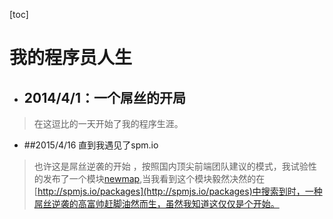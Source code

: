 [toc]
# 我的程序员人生
- ## 2014/4/1：一个屌丝的开局
>在这逗比的一天开始了我的程序生涯。
- ##2015/4/16 直到我遇见了spm.io
> 也许这是屌丝逆袭的开始 ，按照国内顶尖前端团队建议的模式，我试验性的发布了一个模块[newmap](http://spmjs.io/package/newmap),当我看到这个模块毅然决然的在[http://spmjs.io/packages](http://spmjs.io/packages)中搜索到时，一种屌丝逆袭的高富帅赶脚油然而生，虽然我知道这仅仅是个开始。
